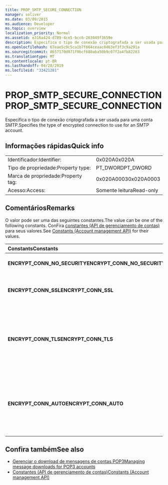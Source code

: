 ```yaml
---
title: PROP_SMTP_SECURE_CONNECTION
manager: soliver
ms.date: 03/09/2015
ms.audience: Developer
ms.topic: overview
localization_priority: Normal
ms.assetid: e316a424-d789-4ce5-bcc6-263049f3659e
description: Especifica o tipo de conexão criptografada a ser usada para uma conta SMTP.
ms.openlocfilehash: 67eae5c9c5ca1b7f664ceaac0463ef3f3c9a291a
ms.sourcegitcommit: 8657170d071f9bcf680aba50b9c07f2a4fb82283
ms.translationtype: MT
ms.contentlocale: pt-BR
ms.lasthandoff: 04/28/2019
ms.locfileid: "33421281"
---
```

# <a name="propsmtpsecureconnection"></a><span data-ttu-id="a9c9d-103">PROP_SMTP_SECURE_CONNECTION</span><span class="sxs-lookup"><span data-stu-id="a9c9d-103">PROP_SMTP_SECURE_CONNECTION</span></span>

<span data-ttu-id="a9c9d-104">Especifica o tipo de conexão criptografada a ser usada para uma conta SMTP.</span><span class="sxs-lookup"><span data-stu-id="a9c9d-104">Specifies the type of encrypted connection to use for an SMTP account.</span></span>
  
## <a name="quick-info"></a><span data-ttu-id="a9c9d-105">Informações rápidas</span><span class="sxs-lookup"><span data-stu-id="a9c9d-105">Quick info</span></span>

|||
|:-----|:-----|
|<span data-ttu-id="a9c9d-106">Identificador:</span><span class="sxs-lookup"><span data-stu-id="a9c9d-106">Identifier:</span></span>  <br/> |<span data-ttu-id="a9c9d-107">0x020A</span><span class="sxs-lookup"><span data-stu-id="a9c9d-107">0x020A</span></span>  <br/> |
|<span data-ttu-id="a9c9d-108">Tipo de propriedade:</span><span class="sxs-lookup"><span data-stu-id="a9c9d-108">Property type:</span></span>  <br/> |<span data-ttu-id="a9c9d-109">PT_DWORD</span><span class="sxs-lookup"><span data-stu-id="a9c9d-109">PT_DWORD</span></span>  <br/> |
|<span data-ttu-id="a9c9d-110">Marca de propriedade:</span><span class="sxs-lookup"><span data-stu-id="a9c9d-110">Property tag:</span></span>  <br/> |<span data-ttu-id="a9c9d-111">0x020A0003</span><span class="sxs-lookup"><span data-stu-id="a9c9d-111">0x020A0003</span></span>  <br/> |
|<span data-ttu-id="a9c9d-112">Acesso:</span><span class="sxs-lookup"><span data-stu-id="a9c9d-112">Access:</span></span>  <br/> |<span data-ttu-id="a9c9d-113">Somente leitura</span><span class="sxs-lookup"><span data-stu-id="a9c9d-113">Read-only</span></span>  <br/> |
   
## <a name="remarks"></a><span data-ttu-id="a9c9d-114">Comentários</span><span class="sxs-lookup"><span data-stu-id="a9c9d-114">Remarks</span></span>

<span data-ttu-id="a9c9d-115">O valor pode ser uma das seguintes constantes.</span><span class="sxs-lookup"><span data-stu-id="a9c9d-115">The value can be one of the following constants.</span></span> <span data-ttu-id="a9c9d-116">ConFira [constantes (API de gerenciamento de contas)](constants-account-management-api.md) para seus valores.</span><span class="sxs-lookup"><span data-stu-id="a9c9d-116">See [Constants (Account management API)](constants-account-management-api.md) for their values.</span></span> 
  
|<span data-ttu-id="a9c9d-117">**Constants**</span><span class="sxs-lookup"><span data-stu-id="a9c9d-117">**Constants**</span></span>|<span data-ttu-id="a9c9d-118">**Descrição**</span><span class="sxs-lookup"><span data-stu-id="a9c9d-118">**Description**</span></span>|
|:-----|:-----|
|<span data-ttu-id="a9c9d-119">**ENCRYPT_CONN_NO_SECURITY**</span><span class="sxs-lookup"><span data-stu-id="a9c9d-119">**ENCRYPT_CONN_NO_SECURITY**</span></span> <br/> |<span data-ttu-id="a9c9d-120">Não use nenhuma criptografia.</span><span class="sxs-lookup"><span data-stu-id="a9c9d-120">Do not use any encryption.</span></span>  <br/> |
|<span data-ttu-id="a9c9d-121">**ENCRYPT_CONN_SSL**</span><span class="sxs-lookup"><span data-stu-id="a9c9d-121">**ENCRYPT_CONN_SSL**</span></span> <br/> |<span data-ttu-id="a9c9d-122">Use a criptografia SSL (Secure Socket Layer).</span><span class="sxs-lookup"><span data-stu-id="a9c9d-122">Use Secure Socket Layer (SSL) encryption.</span></span>  <br/> |
|<span data-ttu-id="a9c9d-123">**ENCRYPT_CONN_TLS**</span><span class="sxs-lookup"><span data-stu-id="a9c9d-123">**ENCRYPT_CONN_TLS**</span></span> <br/> |<span data-ttu-id="a9c9d-124">Use o protocolo de autenticação e criptografia TLS (Transport Layer Security).</span><span class="sxs-lookup"><span data-stu-id="a9c9d-124">Use Transport Layer Security (TLS) encryption and authentication protocol.</span></span>  <br/> |
|<span data-ttu-id="a9c9d-125">**ENCRYPT_CONN_AUTO**</span><span class="sxs-lookup"><span data-stu-id="a9c9d-125">**ENCRYPT_CONN_AUTO**</span></span> <br/> |<span data-ttu-id="a9c9d-126">Detectar e usar automaticamente o método de criptografia suportado pelo servidor de email.</span><span class="sxs-lookup"><span data-stu-id="a9c9d-126">Automatically detect and use the encryption method supported by the mail server.</span></span>  <br/> |
   
## <a name="see-also"></a><span data-ttu-id="a9c9d-127">Confira também</span><span class="sxs-lookup"><span data-stu-id="a9c9d-127">See also</span></span>

- [<span data-ttu-id="a9c9d-128">Gerenciar o download de mensagens de contas POP3</span><span class="sxs-lookup"><span data-stu-id="a9c9d-128">Managing message downloads for POP3 accounts</span></span>](managing-message-downloads-for-pop3-accounts.md) 
- [<span data-ttu-id="a9c9d-129">Constantes (API de gerenciamento de contas)</span><span class="sxs-lookup"><span data-stu-id="a9c9d-129">Constants (Account management API)</span></span>](constants-account-management-api.md)

